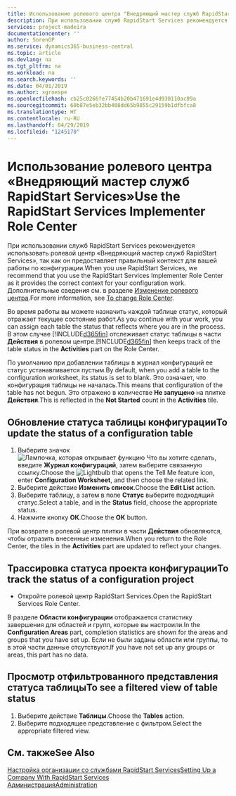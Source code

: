 ```yaml
---
title: Использование ролевого центра "Внедряющий мастер служб RapidStart Services" | Документы Майкрософт
description: При использовании служб RapidStart Services рекомендуется отслеживать свою работу и использовать ролевой центр «Внедряющий мастер служб RapidStart Services», так как он предоставляет правильный контекст для вашей работы по конфигурации.
services: project-madeira
documentationcenter: ''
author: SorenGP
ms.service: dynamics365-business-central
ms.topic: article
ms.devlang: na
ms.tgt_pltfrm: na
ms.workload: na
ms.search.keywords: ''
ms.date: 04/01/2019
ms.author: sgroespe
ms.openlocfilehash: cb25c0266fe77454b20b471691e4d930110ac09a
ms.sourcegitcommit: 60b87e5eb32bb408dd65b9855c29159b1dfbfca8
ms.translationtype: HT
ms.contentlocale: ru-RU
ms.lasthandoff: 04/29/2019
ms.locfileid: "1245170"
---
```

# <a name="use-the-rapidstart-services-implementer-role-center"></a><span data-ttu-id="6775c-103">Использование ролевого центра «Внедряющий мастер служб RapidStart Services»</span><span class="sxs-lookup"><span data-stu-id="6775c-103">Use the RapidStart Services Implementer Role Center</span></span>
<span data-ttu-id="6775c-104">При использовании служб RapidStart Services рекомендуется использовать ролевой центр «Внедряющий мастер служб RapidStart Services», так как он предоставляет правильный контекст для вашей работы по конфигурации.</span><span class="sxs-lookup"><span data-stu-id="6775c-104">When you use RapidStart Services, we recommend that you use the RapidStart Services Implementer Role Center as it provides the correct context for your configuration work.</span></span> <span data-ttu-id="6775c-105">Дополнительные сведения см. в разделе [Изменение ролевого центра](ui-change-basic-settings.md#to-change-role-center).</span><span class="sxs-lookup"><span data-stu-id="6775c-105">For more information, see [To change Role Center](ui-change-basic-settings.md#to-change-role-center).</span></span>

<span data-ttu-id="6775c-106">Во время работы вы можете назначить каждой таблице статус, который отражает текущее состояние работ.</span><span class="sxs-lookup"><span data-stu-id="6775c-106">As you continue with your work, you can assign each table the status that reflects where you are in the process.</span></span> <span data-ttu-id="6775c-107">В этом случае [!INCLUDE[d365fin](includes/d365fin_md.md)] отслеживает статус таблицы в части **Действия** в ролевом центре.</span><span class="sxs-lookup"><span data-stu-id="6775c-107">[!INCLUDE[d365fin](includes/d365fin_md.md)] then keeps track of the table status in the **Activities** part on the Role Center.</span></span>  

<span data-ttu-id="6775c-108">По умолчанию при добавлении таблицы в журнал конфигураций ее статус устанавливается пустым.</span><span class="sxs-lookup"><span data-stu-id="6775c-108">By default, when you add a table to the configuration worksheet, its status is set to blank.</span></span> <span data-ttu-id="6775c-109">Это означает, что конфигурация таблицы не началась.</span><span class="sxs-lookup"><span data-stu-id="6775c-109">This means that configuration of the table has not begun.</span></span> <span data-ttu-id="6775c-110">Это отражено в количестве **Не запущено** на плитке **Действия**.</span><span class="sxs-lookup"><span data-stu-id="6775c-110">This is reflected in the **Not Started** count in the **Activities** tile.</span></span>  

## <a name="to-update-the-status-of-a-configuration-table"></a><span data-ttu-id="6775c-111">Обновление статуса таблицы конфигурации</span><span class="sxs-lookup"><span data-stu-id="6775c-111">To update the status of a configuration table</span></span>  
1.  <span data-ttu-id="6775c-112">Выберите значок ![Лампочка, которая открывает функцию Что вы хотите сделать](media/ui-search/search_small.png "Что вы хотите сделать"), введите **Журнал конфигураций**, затем выберите связанную ссылку.</span><span class="sxs-lookup"><span data-stu-id="6775c-112">Choose the ![Lightbulb that opens the Tell Me feature](media/ui-search/search_small.png "Tell me what you want to do") icon, enter **Configuration Worksheet**, and then choose the related link.</span></span>  
2.  <span data-ttu-id="6775c-113">Выберите действие **Изменить список**.</span><span class="sxs-lookup"><span data-stu-id="6775c-113">Choose the **Edit List** action.</span></span>  
3.  <span data-ttu-id="6775c-114">Выберите таблицу, а затем в поле **Статус** выберите подходящий статус.</span><span class="sxs-lookup"><span data-stu-id="6775c-114">Select a table, and in the **Status** field, choose the appropriate status.</span></span>  
4.  <span data-ttu-id="6775c-115">Нажмите кнопку **ОК**.</span><span class="sxs-lookup"><span data-stu-id="6775c-115">Choose the **OK** button.</span></span>  

<span data-ttu-id="6775c-116">При возврате в ролевой центр плитки в части **Действия** обновляются, чтобы отразить внесенные изменения.</span><span class="sxs-lookup"><span data-stu-id="6775c-116">When you return to the Role Center, the tiles in the **Activities** part are updated to reflect your changes.</span></span>  

## <a name="to-track-the-status-of-a-configuration-project"></a><span data-ttu-id="6775c-117">Трассировка статуса проекта конфигурации</span><span class="sxs-lookup"><span data-stu-id="6775c-117">To track the status of a configuration project</span></span>  
- <span data-ttu-id="6775c-118">Откройте ролевой центр RapidStart Services.</span><span class="sxs-lookup"><span data-stu-id="6775c-118">Open the RapidStart Services Role Center.</span></span>  

<span data-ttu-id="6775c-119">В разделе **Области конфигурации** отображается статистику завершения для областей и групп, которые вы настроили.</span><span class="sxs-lookup"><span data-stu-id="6775c-119">In the **Configuration Areas** part, completion statistics are shown for the areas and groups that you have set up.</span></span> <span data-ttu-id="6775c-120">Если не были заданы области или группы, то в этой части данные отсутствуют.</span><span class="sxs-lookup"><span data-stu-id="6775c-120">If you have not set up any groups or areas, this part has no data.</span></span>  

## <a name="to-see-a-filtered-view-of-table-status"></a><span data-ttu-id="6775c-121">Просмотр отфильтрованного представления статуса таблицы</span><span class="sxs-lookup"><span data-stu-id="6775c-121">To see a filtered view of table status</span></span>  
1. <span data-ttu-id="6775c-122">Выберите действие **Таблицы**.</span><span class="sxs-lookup"><span data-stu-id="6775c-122">Choose the **Tables** action.</span></span>  
2. <span data-ttu-id="6775c-123">Выберите подходящее представление с фильтром.</span><span class="sxs-lookup"><span data-stu-id="6775c-123">Select the appropriate filtered view.</span></span>  

## <a name="see-also"></a><span data-ttu-id="6775c-124">См. также</span><span class="sxs-lookup"><span data-stu-id="6775c-124">See Also</span></span>  
[<span data-ttu-id="6775c-125">Настройка организации со службами RapidStart Services</span><span class="sxs-lookup"><span data-stu-id="6775c-125">Setting Up a Company With RapidStart Services</span></span>](admin-set-up-a-company-with-rapidstart.md)  
[<span data-ttu-id="6775c-126">Администрация</span><span class="sxs-lookup"><span data-stu-id="6775c-126">Administration</span></span>](admin-setup-and-administration.md)
